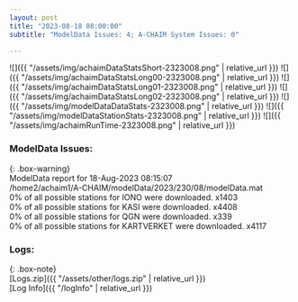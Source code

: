 ```yaml
---
layout: post
title: "2023-08-18 08:00:00"
subtitle: "ModelData Issues: 4; A-CHAIM System Issues: 0"

---
```


![]({{ "/assets/img/achaimDataStatsShort-2323008.png" | relative_url }})
![]({{ "/assets/img/achaimDataStatsLong00-2323008.png" | relative_url }})
![]({{ "/assets/img/achaimDataStatsLong01-2323008.png" | relative_url }})
![]({{ "/assets/img/achaimDataStatsLong02-2323008.png" | relative_url }})
![]({{ "/assets/img/modelDataDataStats-2323008.png" | relative_url }})
![]({{ "/assets/img/modelDataStationStats-2323008.png" | relative_url }})
![]({{ "/assets/img/achaimRunTime-2323008.png" | relative_url }})


### ModelData Issues:  
  
{: .box-warning}  
 ModelData report for 18-Aug-2023 08:15:07   
 /home2/achaim1/A-CHAIM/modelData/2023/230/08/modelData.mat   
 0% of all possible stations for IONO were downloaded. x1403   
 0% of all possible stations for KASI were downloaded. x4408   
 0% of all possible stations for QGN were downloaded. x339   
 0% of all possible stations for KARTVERKET were downloaded. x4117   
  


### Logs:  
  
{: .box-note}  
[Logs.zip]({{ "/assets/other/logs.zip" | relative_url }})  
[Log Info]({{ "/logInfo" | relative_url }})  
